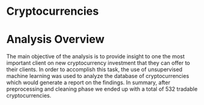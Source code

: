 # Cryptocurrencies

# Analysis Overview 

The main objective of the analysis is to provide insight to one the most important client on new cryptocurrency investment that they can offer to their clients. In order to accomplish this task, the use of unsupervised machine learning was used to analyze the database of cryptocurrencies which would generate a report on the findings. In summary, after preprocessing and cleaning phase we ended up with a total of 532 tradable cryptocurrencies.
